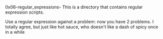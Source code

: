 0x06-regular_expressions- This is a directory that contains regular expression scripts.


Use a regular expression against a problem: now you have 2 problems. I totally agree, but just like hot sauce, who doesn't like a dash of spicy once in a while
